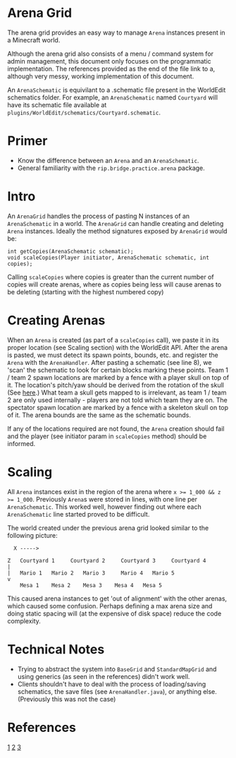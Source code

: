 # Arena Grid

The arena grid provides an easy way to manage `Arena` instances present in a Minecraft world.

Although the arena grid also consists of a menu / command system for admin management, this document only focuses on the programmatic implementation.
The references provided as the end of the file link to a, although very messy, working implementation of this document.

An `ArenaSchematic` is equivilant to a .schematic file present in the WorldEdit schematics folder. For example, an `ArenaSchematic` named
`Courtyard` will have its schematic file available at `plugins/WorldEdit/schematics/Courtyard.schematic`.

# Primer

* Know the difference between an `Arena` and an `ArenaSchematic`.
* General familiarity with the `rip.bridge.practice.arena` package.

# Intro

An `ArenaGrid` handles the process of pasting N instances of an `ArenaSchematic` in a world. The `ArenaGrid` can handle creating and deleting `Arena` instances.
Ideally the method signatures exposed by `ArenaGrid` would be:

```
int getCopies(ArenaSchematic schematic);
void scaleCopies(Player initiator, ArenaSchematic schematic, int copies);
```

Calling `scaleCopies` where copies is greater than the current number of copies will create arenas, where as copies being
less will cause arenas to be deleting (starting with the highest numbered copy)

# Creating Arenas

When an `Arena` is created (as part of a `scaleCopies` call), we paste it in its proper location (see Scaling section) with the WorldEdit API. After the arena is pasted, we must detect its spawn points, bounds, etc. and register
the `Arena` with the `ArenaHandler`. After pasting a schematic (see line 8), we 'scan' the schematic to look for certain blocks marking
these points. Team 1 / team 2 spawn locations are marked by a fence with a player skull on top of it. The location's pitch/yaw should be
derived from the rotation of the skull (See [here](https://github.com/FrozenOrb/PotPvP-player/blob/master/src/main/java/net/frozenorb/potpvp/api/map/BaseGrid.java#L233).)
What team a skull gets mapped to is irrelevant, as team 1 / team 2 are only used internally - players are not told which team they are on.
The spectator spawn location are marked by a fence with a skeleton skull on top of it. The arena bounds are the same as the schematic bounds.

If any of the locations required are not found, the `Arena` creation should fail and the player (see initiator param in `scaleCopies` method) should
be informed.

# Scaling

All `Arena` instances exist in the region of the arena where `x >= 1_000 && z >= 1_000`. Previously `Arena`s were stored in lines,
with one line per `ArenaSchematic`. This worked well, however finding out where each `ArenaSchematic` line started proved to be difficult.

The world created under the previous arena grid looked similar to the following picture:

```
  X ----->

Z   Courtyard 1     Courtyard 2     Courtyard 3     Courtyard 4
|  
|   Mario 1   Mario 2   Mario 3     Mario 4   Mario 5
v
    Mesa 1    Mesa 2    Mesa 3    Mesa 4   Mesa 5

```

This caused arena instances to get 'out of alignment' with the other arenas, which caused some confusion. Perhaps defining a max arena size and doing
static spacing will (at the expensive of disk space) reduce the code complexity.

# Technical Notes

* Trying to abstract the system into `BaseGrid` and `StandardMapGrid` and using generics (as seen in the references) didn't work well.
* Clients shouldn't have to deal with the process of loading/saving schematics, the save files (see `ArenaHandler.java`), or anything else. (Previously this was not the case)

# References

[1](https://github.com/FrozenOrb/PotPvP-player/blob/master/src/main/java/net/frozenorb/potpvp/player/map/MapHandler.java)
[2](https://github.com/FrozenOrb/PotPvP-player/blob/master/src/main/java/net/frozenorb/potpvp/player/map/StandardMapGrid.java)
[3](https://github.com/FrozenOrb/PotPvP-player/blob/master/src/main/java/net/frozenorb/potpvp/api/map/BaseGrid.java)
